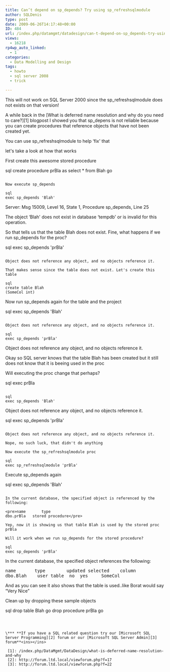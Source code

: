```yaml
---
title: Can’t depend on sp_depends? Try using sp_refreshsqlmodule
author: SQLDenis
type: post
date: 2009-06-26T14:17:48+00:00
ID: 484
url: /index.php/datamgmt/datadesign/can-t-depend-on-sp_depends-try-using-sp_/
views:
  - 16218
rp4wp_auto_linked:
  - 1
categories:
  - Data Modelling and Design
tags:
  - howto
  - sql server 2008
  - trick

---
```

This will not work on SQL Server 2000 since the sp_refreshsqlmodule does not exists on that version!

A while back in the [What is deferred name resolution and why do you need to care?][1] blogpost I showed you that sp_depens is not reliable because you can create procedures that reference objects that have not been created yet.

You can use sp_refreshsqlmodule to help &#8216;fix' that
  
let's take a look at how that works

First create this awesome stored procedure

sql
create procedure prBla
as
select * from Blah 
go
```

Now execute sp_depends

sql
exec sp_depends 'Blah'
```

Server: Msg 15009, Level 16, State 1, Procedure sp_depends, Line 25
  
The object &#8216;Blah' does not exist in database &#8216;tempdb' or is invalid for this operation.

So that tells us that the table Blah does not exist. Fine, what happens if we run sp_depends for the proc?

sql
exec sp_depends 'prBla'
```

Object does not reference any object, and no objects reference it.

That makes sense since the table does not exist. Let's create this table

sql
create table Blah
(SomeCol int)
```

Now run sp_depends again for the table and the project

sql
exec sp_depends 'Blah'
```

Object does not reference any object, and no objects reference it.

sql
exec sp_depends 'prBla'
```

Object does not reference any object, and no objects reference it.

Okay so SQL server knows that the table Blah has been created but it still does not know that it is beeing used in the proc

Will executing the proc change that perhaps?

sql
exec  prBla
```

sql
exec sp_depends 'Blah'
```

Object does not reference any object, and no objects reference it.

sql
exec sp_depends 'prBla'
```

Object does not reference any object, and no objects reference it.

Nope, no such luck, that didn't do anything
  
Now execute the sp_refreshsqlmodule proc

sql
exec sp_refreshsqlmodule 'prBla'
```

Execute sp_depends again

sql
exec sp_depends 'Blah'
```

In the current database, the specified object is referenced by the following:

<pre>name		type
dbo.prBla	stored procedure</pre>

Yep, now it is showing us that table Blah is used by the stored proc prBla
  
Will it work when we run sp_depends for the stored procedure?

sql
exec sp_depends 'prBla'
```

In the current database, the specified object references the following:

<pre>name		type		updated	selected	column
dbo.Blah	user table	no	yes		SomeCol</pre>

And as you can see it also shows that the table is used..like Borat would say “Very Nice”

Clean up by dropping these sample objects

sql
drop table Blah
go
drop procedure prBla
go
```



\*** **If you have a SQL related question try our [Microsoft SQL Server Programming][2] forum or our [Microsoft SQL Server Admin][3] forum**<ins></ins>

 [1]: /index.php/DataMgmt/DataDesign/what-is-deferred-name-resolution-and-why
 [2]: http://forum.ltd.local/viewforum.php?f=17
 [3]: http://forum.ltd.local/viewforum.php?f=22